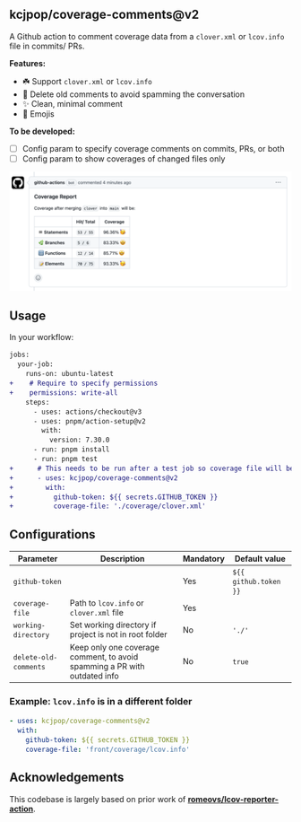 ## kcjpop/coverage-comments@v2

A Github action to comment coverage data from a `clover.xml` or `lcov.info` file in commits/ PRs.

**Features:**

- ☘️ Support `clover.xml` or `lcov.info`
- 💬 Delete old comments to avoid spamming the conversation
- ✨ Clean, minimal comment
- 🥳 Emojis

**To be developed:**

- [ ] Config param to specify coverage comments on commits, PRs, or both
- [ ] Config param to show coverages of changed files only

!["An example of how code coverage comment on a commit"](./screenshot.png)

## Usage

In your workflow:

```diff
jobs:
  your-job:
    runs-on: ubuntu-latest
+    # Require to specify permissions
+    permissions: write-all
    steps:
      - uses: actions/checkout@v3
      - uses: pnpm/action-setup@v2
        with:
          version: 7.30.0
      - run: pnpm install
      - run: pnpm test
+      # This needs to be run after a test job so coverage file will be available.
+      - uses: kcjpop/coverage-comments@v2
+        with:
+          github-token: ${{ secrets.GITHUB_TOKEN }}
+          coverage-file: './coverage/clover.xml'
```

## Configurations

| Parameter             | Description                                                               | Mandatory | Default value         |
| --------------------- | ------------------------------------------------------------------------- | --------- | --------------------- |
| `github-token`        |                                                                           | Yes       | `${{ github.token }}` |
| `coverage-file`       | Path to `lcov.info` or `clover.xml` file                                  | Yes       |                       |
| `working-directory`   | Set working directory if project is not in root folder                    | No        | `'./'`                |
| `delete-old-comments` | Keep only one coverage comment, to avoid spamming a PR with outdated info | No        | `true`                |

### Example: `lcov.info` is in a different folder

```yaml
- uses: kcjpop/coverage-comments@v2
  with:
    github-token: ${{ secrets.GITHUB_TOKEN }}
    coverage-file: 'front/coverage/lcov.info'
```

## Acknowledgements

This codebase is largely based on prior work of [**romeovs/lcov-reporter-action**](https://github.com/romeovs/lcov-reporter-action).
